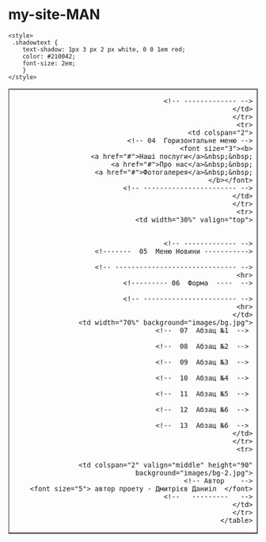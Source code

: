 # my-site-MAN
<HEAD>
    <meta charset="utf-8">
	<title>Сайт про  "Cisco router"</title>

	<style>
	 .shadowtext {
	    text-shadow: 1px 3 px 2 px white, 0 0 1em red;
		color: #210042;
		font-size: 2em;
		}
	</style>
  </HEAD>
   <HTML>
  <HEAD>
    <meta charset="utf-8"> 
	<title>Сайт про  "Cisco router"</title> 
<!------  01  css стили ----- -->		
<style>
    .shadowtext {
       text-shadow: 1px 3px 2px white, 0 0 1em red; 
       color: #210042; 
       font-size: 4em; 
      }
   </style>
<!-- ------------------------ -->
<!---------  -------->	

<!-- ------------------------ -->
  </HEAD>
  <BODY background="images/bg.jpg">
	<table border="1" align="center" cellpadding="10" width="100%">
		<tr> 
			<td background="images/bg-3.jpg" colspan="2" height="150" align="right" hspace="5">
                <!-- 03  Заголовок --> 

		<!-- ------------- -->
			</td>
		</tr>
        <tr>
			<td colspan="2">
		<!-- 04  Горизонтальне меню -->
			    <font size="3"><b>
				<a href="#">Наші послуги</a>&nbsp;&nbsp;
				<a href="#">Про нас</a>&nbsp;&nbsp;
				<a href="#">Фотогалерея</a>&nbsp;&nbsp;
				</b></font>
                <!-- ----------------------- -->
			</td>
		</tr>
		<tr>
		    <td width="30%" valign="top">
				
			
			    <!-- ------------- -->
				<!-------  05  Меню Новини ----------->
			 
			    <!-- ------------------------------ -->
	        <hr>
	  <!--------- 06  Форма  ----  -->
 
 	  <!-- ----------------------- -->
            <hr>
	        </td>
		    <td width="70%" background="images/bg.jpg">
                <!--  07  Абзац №1  -->	
			    
                <!--  08  Абзац №2  -->	
			    
                <!--  09  Абзац №3  -->	
			    
                <!--  10  Абзац №4  -->	
			    
                <!--  11  Абзац №5  -->	
			    
                <!--  12  Абзац №6  -->	
		
		<!--  13  Абзац №6  -->	
            </td>
		</tr>
		<tr>
			
			<td colspan="2" valign="middle" height="90" background="images/bg-2.jpg">
				<!-- Автор    -->
		<font size="5"> автор проету - Дмитрієв Даниіл  </font>
                <!--   ---------   -->
			</td>
		</tr>
	</table>
  </BODY>
</HTML>
